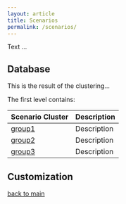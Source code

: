 ```yaml
---
layout: article
title: Scenarios
permalink: /scenarios/
---
```


Text ...


## Database

This is the result of the clustering...

The first level contains:


| Scenario Cluster  | Description   | 
| ------------- | ------------- |
| [group1](\scenarios\\group1) | Description |
| [group2](\scenarios\\group2) | Description |
| [group3](\scenarios\\group3) | Description |

## Customization


[back to main](/)
